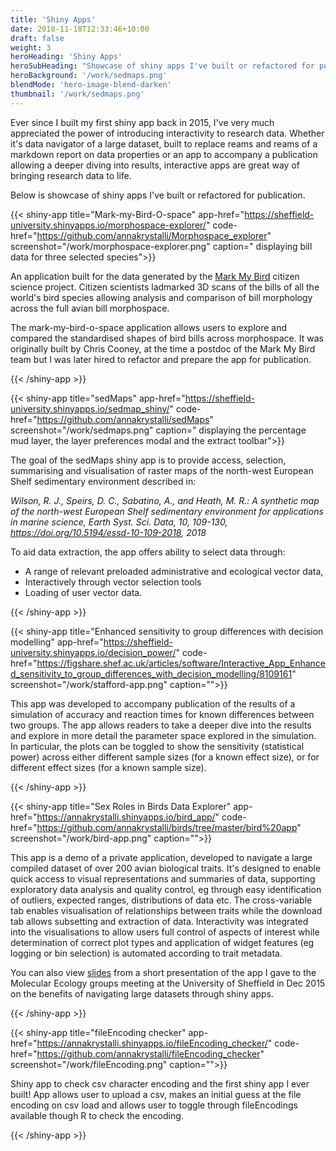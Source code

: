 ```yaml
---
title: 'Shiny Apps'
date: 2018-11-18T12:33:46+10:00
draft: false
weight: 3
heroHeading: 'Shiny Apps'
heroSubHeading: "Showcase of shiny apps I've built or refactored for publication"
heroBackground: '/work/sedmaps.png'
blendMode: 'hero-image-blend-darken'
thumbnail: '/work/sedmaps.png'
---
```


Ever since I built my first shiny app back in 2015, I've very much appreciated the power of introducing interactivity to research data. Whether it's data navigator of a large dataset, built to replace reams and reams of a markdown report on data properties or an app to accompany a publication allowing a deeper diving into results, interactive apps are great way of bringing research data to life.

Below is showcase of shiny apps I've built or refactored for publication. 

{{< shiny-app title="Mark-my-Bird-O-space" app-href="https://sheffield-university.shinyapps.io/morphospace-explorer/" code-href="https://github.com/annakrystalli/Morphospace_explorer" screenshot="/work/morphospace-explorer.png" 
caption=" displaying bill data for three selected species">}}

An application built for the data generated by the [Mark My Bird](https://www.markmybird.org/) citizen science project. Citizen scientists ladmarked 3D scans of the bills of all the world's bird species allowing analysis and comparison of bill morphology across the full avian bill morphospace. 

The mark-my-bird-o-space application allows users to explore and compared the standardised shapes of bird bills across morphospace. It was originally built by Chris Cooney, at the time a postdoc of the Mark My Bird team but I was later hired to refactor and prepare the app for publication.

{{< /shiny-app >}}

{{< shiny-app title="sedMaps" app-href="https://sheffield-university.shinyapps.io/sedmap_shiny/" code-href="https://github.com/annakrystalli/sedMaps" screenshot="/work/sedmaps.png" 
caption=" displaying the percentage mud layer, the layer preferences modal and the extract toolbar">}}


The goal of the sedMaps shiny app is to provide access, selection, summarising and visualisation of raster maps of the north-west European Shelf sedimentary environment described in:

_Wilson, R. J., Speirs, D. C., Sabatino, A., and Heath, M. R.: A synthetic map of the north-west European Shelf sedimentary environment for applications in marine science, Earth Syst. Sci. Data, 10, 109-130, https://doi.org/10.5194/essd-10-109-2018, 2018_

To aid data extraction, the app offers ability to select data through:

- A range of relevant preloaded administrative and ecological vector data,
- Interactively through vector selection tools
- Loading of user vector data.

{{< /shiny-app >}}

{{< shiny-app title="Enhanced sensitivity to group differences with decision modelling" app-href="https://sheffield-university.shinyapps.io/decision_power/" code-href="https://figshare.shef.ac.uk/articles/software/Interactive_App_Enhanced_sensitivity_to_group_differences_with_decision_modelling/8109161" screenshot="/work/stafford-app.png" 
caption="">}}


This app was developed to accompany publication of the results of a simulation of accuracy and reaction times for known differences between two groups. The app allows readers to take a deeper dive into the results and explore in more detail the parameter space explored in the simulation. In particular, the plots can be toggled to show the sensitivity (statistical power) across either different sample sizes (for a known effect size), or for different effect sizes (for a known sample size).

{{< /shiny-app >}}

{{< shiny-app title="Sex Roles in Birds Data Explorer" app-href="https://annakrystalli.shinyapps.io/bird_app/" code-href="https://github.com/annakrystalli/birds/tree/master/bird%20app" screenshot="/work/bird-app.png" 
caption="">}}

This app is a demo of a private application, developed to navigate a large compiled dataset of over 200 avian biological traits. It's designed to enable quick access to visual representations and summaries of data, supporting exploratory data analysis and quality control, eg through easy identification of outliers, expected ranges, distributions of data etc. The cross-variable tab enables visualisation of relationships between traits while the download tab allows subsetting and extraction of data. Interactivity was integrated into the visualisations to allow users full control of aspects of interest while determination of correct plot types and application of widget features (eg logging or bin selection) is automated according to trait metadata.

You can also view [slides](https://rstudio-pubs-static.s3.amazonaws.com/133391_bb703a47bff84ad387aab4ca4e0fc44b.html#/) from a short presentation of the app I gave to the Molecular Ecology groups meeting at the University of Sheffield in Dec 2015 on the benefits of navigating large datasets through shiny apps.

{{< /shiny-app >}}

{{< shiny-app title="fileEncoding checker" app-href="https://annakrystalli.shinyapps.io/fileEncoding_checker/" code-href="https://github.com/annakrystalli/fileEncoding_checker" screenshot="/work/fileEncoding.png" 
caption="">}}

Shiny app to check csv character encoding and the first shiny app I ever built! App allows user to upload a csv,  makes an initial guess at the file encoding on csv load and allows user to toggle through fileEncodings available though R to check the encoding.

{{< /shiny-app >}}